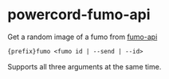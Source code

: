# powercord-fumo-api

Get a random image of a fumo from [fumo-api](http://fumoapi.herokuapp.com/fumos)

```txt
{prefix}fumo <fumo id | --send | --id>
```
Supports all three arguments at the same time.
